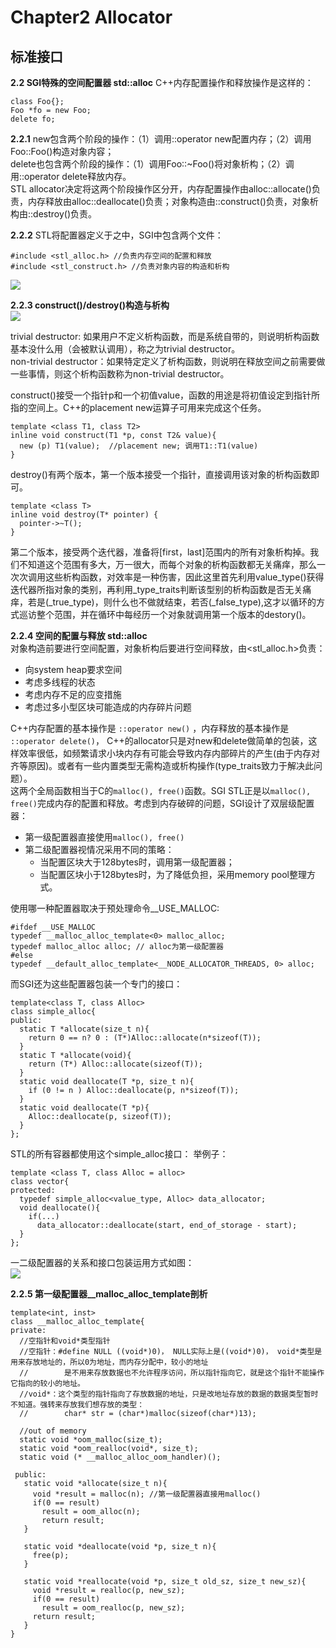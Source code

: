 # Chapter2 Allocator
## 标准接口

**2.2 SGI特殊的空间配置器 std::alloc**
C++内存配置操作和释放操作是这样的：
```
class Foo{};
Foo *fo = new Foo;
delete fo;
```
**2.2.1**
new包含两个阶段的操作：（1）调用::operator new配置内存；（2）调用Foo::Foo()构造对象内容；  
delete也包含两个阶段的操作：（1）调用Foo::~Foo()将对象析构；（2）调用::operator delete释放内存。  
STL allocator决定将这两个阶段操作区分开，内存配置操作由alloc::allocate()负责，内存释放由alloc::deallocate()负责；对象构造由::construct()负责，对象析构由::destroy()负责。 

**2.2.2**
STL将配置器定义于<memory>之中，SGI<memory>中包含两个文件：
  ```
  #include <stl_alloc.h> //负责内存空间的配置和释放
  #include <stl_construct.h> //负责对象内容的构造和析构
  ```
  ![](https://github.com/AntonyChan818/STL/blob/master/image/img2_1.png)

**2.2.3 construct()/destroy()构造与析构**  
![](https://github.com/AntonyChan818/STL/blob/master/image/img2_2.png)  

trivial destructor: 如果用户不定义析构函数，而是系统自带的，则说明析构函数基本没什么用（会被默认调用），称之为trivial destructor。  
non-trivial destructor：如果特定定义了析构函数，则说明在释放空间之前需要做一些事情，则这个析构函数称为non-trivial destructor。  

construct()接受一个指针p和一个初值value，函数的用途是将初值设定到指针所指的空间上。C++的placement new运算子可用来完成这个任务。  
```
template <class T1, class T2>
inline void construct(T1 *p, const T2& value){
  new (p) T1(value);  //placement new; 调用T1::T1(value)
}
```  

destroy()有两个版本，第一个版本接受一个指针，直接调用该对象的析构函数即可。
```
template <class T>
inline void destroy(T* pointer) {
  pointer->~T();
}
```

第二个版本，接受两个迭代器，准备将[first，last]范围内的所有对象析构掉。我们不知道这个范围有多大，万一很大，而每个对象的析构函数都无关痛痒，那么一次次调用这些析构函数，对效率是一种伤害，因此这里首先利用value_type()获得迭代器所指对象的类别，再利用_type_traits<T>判断该型别的析构函数是否无关痛痒，若是(_true_type)，则什么也不做就结束，若否(_false_type),这才以循环的方式巡访整个范围，并在循环中每经历一个对象就调用第一个版本的destory()。
  
**2.2.4 空间的配置与释放 std::alloc**  
对象构造前要进行空间配置，对象析构后要进行空间释放，由<stl_alloc.h>负责：  
- 向system heap要求空间
- 考虑多线程的状态
- 考虑内存不足的应变措施
- 考虑过多小型区块可能造成的内存碎片问题  

C++内存配置的基本操作是 ```::operator new()``` ，内存释放的基本操作是 ```::operator delete()```， C++的allocator只是对new和delete做简单的包装，这样效率很低，如频繁请求小块内存有可能会导致内存内部碎片的产生(由于内存对齐等原因)。或者有一些内置类型无需构造或析构操作(type_traits致力于解决此问题）。  
这两个全局函数相当于C的```malloc(), free()```函数。SGI STL正是以```malloc(), free()```完成内存的配置和释放。考虑到内存破碎的问题，SGI设计了双层级配置器：
- 第一级配置器直接使用```malloc(), free()```
- 第二级配置器视情况采用不同的策略：
  - 当配置区块大于128bytes时，调用第一级配置器；
  - 当配置区块小于128bytes时，为了降低负担，采用memory pool整理方式。  

使用哪一种配置器取决于预处理命令__USE_MALLOC:
```
#ifdef __USE_MALLOC
typedef __malloc_alloc_template<0> malloc_alloc;
typedef malloc_alloc alloc; // alloc为第一级配置器
#else
typedef __default_alloc_template<__NODE_ALLOCATOR_THREADS, 0> alloc;
```  
而SGI还为这些配置器包装一个专门的接口：  
```
template<class T, class Alloc>
class simple_alloc{
public:
  static T *allocate(size_t n){
    return 0 == n? 0 : (T*)Alloc::allocate(n*sizeof(T));
  }
  static T *allocate(void){
    return (T*) Alloc::allocate(sizeof(T));
  }
  static void deallocate(T *p, size_t n){
    if (0 != n ) Alloc::deallocate(p, n*sizeof(T));
  }
  static void deallocate(T *p){
    Alloc::deallocate(p, sizeof(T));
  }
};
```  
STL的所有容器都使用这个simple_alloc接口：
举例子：
```
template <class T, class Alloc = alloc>
class vector{
protected:
  typedef simple_alloc<value_type, Alloc> data_allocator;
  void deallocate(){
    if(...)
      data_allocator::deallocate(start, end_of_storage - start);
  }
};
```  

一二级配置器的关系和接口包装运用方式如图：  
![](https://github.com/AntonyChan818/STL/blob/master/image/img2_3.png)  

**2.2.5 第一级配置器__malloc_alloc_template剖析**  
```
template<int, inst>
class __malloc_alloc_template{
private:
  //空指针和void*类型指针
  //空指针：#define NULL ((void*)0)， NULL实际上是((void*)0)， void*类型是用来存放地址的，所以0为地址，而内存分配中，较小的地址
  //        是不用来存放数据也不允许程序访问，所以指针指向它，就是这个指针不能操作它指向的较小的地址。
  //void*：这个类型的指针指向了存放数据的地址，只是改地址存放的数据的数据类型暂时不知道。强转来存放我们想存放的类型：
  //        char* str = (char*)malloc(sizeof(char*)13);
  
  //out of memory
  static void *oom_malloc(size_t); 
  static void *oom_realloc(void*, size_t);
  static void (* __malloc_alloc_oom_handler)();
  
 public:
   static void *allocate(size_t n){
     void *result = malloc(n); //第一级配置器直接用malloc()
     if(0 == result)
       result = oom_alloc(n);
       return result;
   }
   
   static void *deallocate(void *p, size_t n){
     free(p);
   }
   
   static void *reallocate(void *p, size_t old_sz, size_t new_sz){
     void *result = realloc(p, new_sz);
     if(0 == result)
       result = oom_realloc(p, new_sz);
     return result;
   }
}

```

